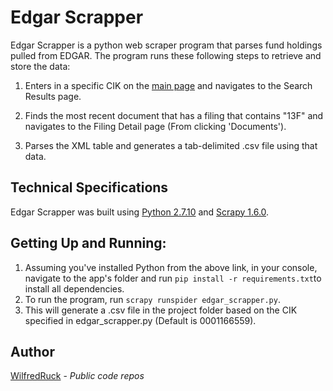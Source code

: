 # Edgar Scrapper

Edgar Scrapper is a python web scraper program that parses fund holdings pulled from EDGAR.
The program runs these following steps to retrieve and store the data:

1) Enters in a specific CIK on the <a href="https://www.sec.gov/edgar/searchedgar/companysearch.html">main page</a> and navigates to the Search Results page.

2) Finds the most recent document that has a filing that contains "13F" and navigates to the Filing Detail page (From clicking 'Documents').

3) Parses the XML table and generates a tab-delimited .csv file using that data.

## Technical Specifications

Edgar Scrapper was built using <a href="https://www.python.org/downloads/">Python 2.7.10</a> and <a href="https://docs.scrapy.org/en/latest/intro/install.html">Scrapy 1.6.0</a>.

## Getting Up and Running:

1) Assuming you've installed Python from the above link, in your console, navigate to the app's folder and run `pip install -r requirements.txt`to install all dependencies.
2) To run the program, run `scrapy runspider edgar_scrapper.py`.
3) This will generate a .csv file in the project folder based on the CIK specified in edgar_scrapper.py (Default is 0001166559).

## Author

[WilfredRuck](https://github.com/WilfredRuck) - *Public code repos*

